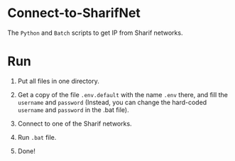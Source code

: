# Connect-to-SharifNet
The `Python` and `Batch` scripts to get IP from Sharif networks.

# Run
1. Put all files in one directory.

2. Get a copy of the file `.env.default` with the name `.env` there, and fill the `username` and `password` (Instead, you can change the hard-coded `username` and `password` in the .bat file).

3. Connect to one of the Sharif networks.

4. Run `.bat` file.

5. Done!
